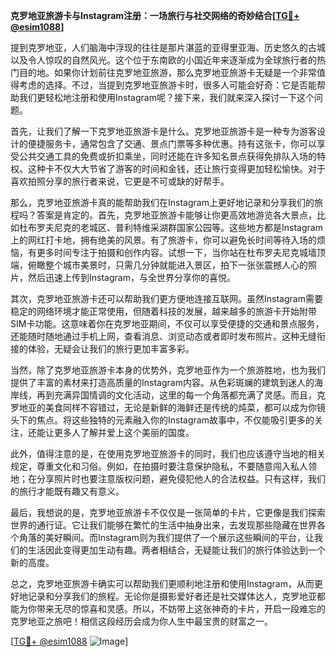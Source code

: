 **克罗地亚旅游卡与Instagram注册：一场旅行与社交网络的奇妙结合[[TG💪+ @esim1088](https://t.me/s/esim1088)]**

提到克罗地亚，人们脑海中浮现的往往是那片湛蓝的亚得里亚海、历史悠久的古城以及令人惊叹的自然风光。这个位于东南欧的小国近年来逐渐成为全球旅行者的热门目的地。如果你计划前往克罗地亚旅游，那么克罗地亚旅游卡无疑是一个非常值得考虑的选择。不过，当提到克罗地亚旅游卡时，很多人可能会好奇：它是否能帮助我们更轻松地注册和使用Instagram呢？接下来，我们就来深入探讨一下这个问题。

首先，让我们了解一下克罗地亚旅游卡是什么。克罗地亚旅游卡是一种专为游客设计的便捷服务卡，通常包含了交通、景点门票等多种优惠。持有这张卡，你可以享受公共交通工具的免费或折扣乘坐，同时还能在许多知名景点获得免排队入场的特权。这种卡不仅大大节省了游客的时间和金钱，还让旅行变得更加轻松愉快。对于喜欢拍照分享的旅行者来说，它更是不可或缺的好帮手。

那么，克罗地亚旅游卡真的能帮助我们在Instagram上更好地记录和分享我们的旅程吗？答案是肯定的。首先，克罗地亚旅游卡能够让你更高效地游览各大景点，比如杜布罗夫尼克的老城区、普利特维采湖群国家公园等。这些地方都是Instagram上的网红打卡地，拥有绝美的风景。有了旅游卡，你可以避免长时间等待入场的烦恼，有更多时间专注于拍摄和创作内容。试想一下，当你站在杜布罗夫尼克城墙顶端，俯瞰整个城市美景时，只需几分钟就能进入景区，拍下一张张震撼人心的照片，然后迅速上传到Instagram，与全世界分享你的喜悦。

其次，克罗地亚旅游卡还可以帮助我们更方便地连接互联网。虽然Instagram需要稳定的网络环境才能正常使用，但随着科技的发展，越来越多的旅游卡开始附带SIM卡功能。这意味着你在克罗地亚期间，不仅可以享受便捷的交通和景点服务，还能随时随地通过手机上网，查看消息、浏览动态或者即时发布照片。这种无缝衔接的体验，无疑会让我们的旅行更加丰富多彩。

当然，除了克罗地亚旅游卡本身的优势外，克罗地亚作为一个旅游胜地，也为我们提供了丰富的素材来打造高质量的Instagram内容。从色彩斑斓的建筑到迷人的海岸线，再到充满异国情调的文化活动，这里的每一个角落都充满了灵感。而且，克罗地亚的美食同样不容错过，无论是新鲜的海鲜还是传统的炖菜，都可以成为你镜头下的焦点。将这些独特的元素融入你的Instagram故事中，不仅能吸引更多的关注，还能让更多人了解并爱上这个美丽的国度。

此外，值得注意的是，在使用克罗地亚旅游卡的同时，我们也应该遵守当地的相关规定，尊重文化和习俗。例如，在拍摄时要注意保护隐私，不要随意闯入私人领地；在分享照片时也要注意版权问题，避免侵犯他人的合法权益。只有这样，我们的旅行才能既有趣又有意义。

最后，我想说的是，克罗地亚旅游卡不仅仅是一张简单的卡片，它更像是我们探索世界的通行证。它让我们能够在繁忙的生活中抽身出来，去发现那些隐藏在世界各个角落的美好瞬间。而Instagram则为我们提供了一个展示这些瞬间的平台，让我们的生活因此变得更加生动有趣。两者相结合，无疑能让我们的旅行体验达到一个新的高度。

总之，克罗地亚旅游卡确实可以帮助我们更顺利地注册和使用Instagram，从而更好地记录和分享我们的旅程。无论你是摄影爱好者还是社交媒体达人，克罗地亚都能为你带来无尽的惊喜和灵感。所以，不妨带上这张神奇的卡片，开启一段难忘的克罗地亚之旅吧！相信这段经历会成为你人生中最宝贵的财富之一。

[[TG💪+ @esim1088](https://t.me/s/esim1088) ![Image](https://i.postimg.cc/4NQfJmqS/Snipaste-2025-05-13-00-14-12.png)]